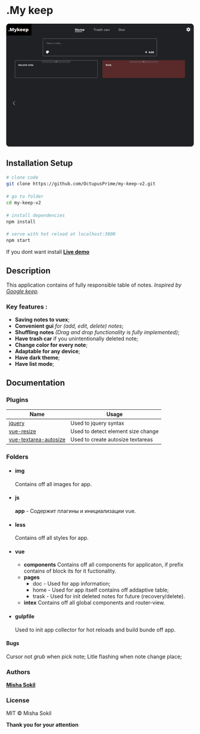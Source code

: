 # .My keep
<p align="center">
  <img alt="Todos application image" src="https://raw.githubusercontent.com/OctupusPrime/portfolio/master/src/assets/img/work2.png">
</p>  

## Installation Setup

```bash
# clone code
git clone https://github.com/OctupusPrime/my-keep-v2.git

# go to folder
cd my-keep-v2

# install dependencies
npm install

# serve with hot reload at localhost:3000
npm start
```  

If you dont want install [**Live demo**](https://octupusprime.github.io/my-keep-v2/)  
## Description  

This application contains of fully responsible table of notes. *Inspired by [Google keep](https://keep.google.com/).*   
### Key features : 
* **Saving notes to vuex**;
* **Convenient gui** _for (add, edit, delete) notes_;
* **Shuffling notes** _(Drag and drop functionality is fully implemented)_;
* **Have trash car** if you unintentionally deleted note;
* **Change color for every note**;
* **Adaptable for any device**;
* **Have dark theme**;
* **Have list mode**;

## Documentation
### Plugins
| Name | Usage |
| --- | --- |
| [jquery](https://www.npmjs.com/package/jquery) | Used to jquery syntax |
| [vue-resize](https://www.npmjs.com/package/vue-resize) | Used to detect element size change |
| [vue-textarea-autosize](https://www.npmjs.com/package/vue-textarea-autosize) | Used to create autosize textareas |
### Folders
* #### img
    Contains off all images for app.
* #### js
    **app** - Содержит плагины и инициализации vue.
* #### less
    Contains off all styles for app.
* #### vue
   * **components**
   Contains off all components for applicaton, if prefix contains of block its for it fuctionality.
   * **pages**
     * doc - Used for app information;
     * home - Used for app itself contains off addaptive table;
     * trask - Used for init deleted notes for future (recovery/delete).
   * **intex**
   Contains off all global components and router-view.
* #### gulpfile
    Used to init app collector for hot reloads and build bunde off app.
#### Bugs  
Cursor not *grub* when pick note; 
Litle flashing when note change place;
### Authors
[**Misha Sokil**](https://github.com/OctupusPrime)
### License
 MIT © Misha Sokil

**Thank you for your attention**
  
